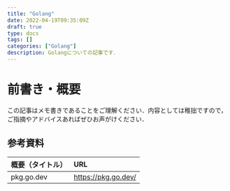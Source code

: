 ```yaml
---
title: "Golang"
date: 2022-04-19T09:35:09Z
draft: true
type: docs
tags: []
categories: ["Golang"]
description: Golangについての記事です．
---
```


# 前書き・概要
この記事はメモ書きであることをご理解ください．内容としては稚拙ですので，ご指摘やアドバイスあればぜひお声がけください．

## 参考資料
| 概要（タイトル） | URL |
| :-- | :-- |
| pkg.go.dev | https://pkg.go.dev/ |
